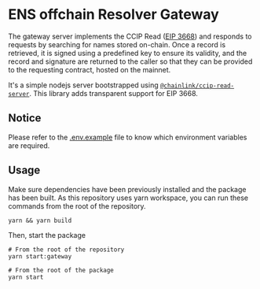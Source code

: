 # ENS offchain Resolver Gateway

The gateway server implements the CCIP Read ([EIP 3668](https://eips.ethereum.org/EIPS/eip-3668)) and responds to requests by searching for names stored on-chain. Once a record is retrieved, it is signed using a predefined key to ensure its validity, and the record and signature are returned to the caller so that they can be provided to the requesting contract, hosted on the mainnet.

It's a simple nodejs server bootstrapped using [`@chainlink/ccip-read-server`](https://www.npmjs.com/package/@chainlink/ethers-ccip-read-provider). This library adds transparent support for EIP 3668.

## Notice

Please refer to the [.env.example](/packages/gateway/.env.example) file to know which environment variables are required.

## Usage

Make sure dependencies have been previously installed and the package has been built. As this repository uses yarn workspace, you can run these commands from the root of the repository.

```shell
yarn && yarn build
```

Then, start the package

```shell
# From the root of the repository
yarn start:gateway

# From the root of the package
yarn start
```
